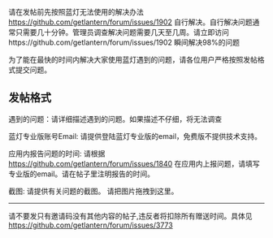 请在发帖前先按照蓝灯无法使用的解决办法 https://github.com/getlantern/forum/issues/1902 自行解决。自行解决问题通常只需要几十分钟。管理员调查解决问题需要几天至几周。请立即访问https://github.com/getlantern/forum/issues/1902 瞬间解决98%的问题

为了能在最快的时间内解决大家使用蓝灯遇到的问题，请各位用户严格按照发帖格式提交问题。

## 发帖格式
遇到的问题：请详细描述遇到的问题。如果描述不仔细，将无法调查

蓝灯专业版账号Email:  请提供登陆蓝灯专业版的email，免费版不提供技术支持。

应用内报告问题的时间:  请根据 https://github.com/getlantern/forum/issues/1840 在应用内上报问题，请填写专业版的email。请在帖子里注明报告的时间。

截图: 请提供有关问题的截图。 请把图片拖拽到这里。


----
请不要发只有邀请码没有其他内容的帖子,违反者将扣除所有赠送时间。具体见 https://github.com/getlantern/forum/issues/3773




